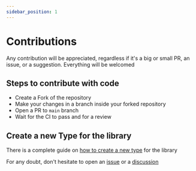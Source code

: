 ```yaml
---
sidebar_position: 1
---
```

# Contributions

Any contribution will be appreciated, regardless if it's a big or small PR, an issue, or a suggestion. Everything will be welcomed 

## Steps to contribute with code

- Create a Fork of the repository
- Make your changes in a branch inside your forked repository
- Open a PR to `main` branch 
- Wait for the CI to pass and for a review

## Create a new Type for the library
There is a complete guide on [how to create a new type](./CreateNewType) for the library

For any doubt, don't hesitate to open an [issue](https://github.com/data-tools/big-data-types/issues) or a [discussion](https://github.com/data-tools/big-data-types/discussions)
